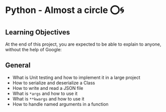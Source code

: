 # Python - Almost a circle :o::cyclone:

## Learning Objectives
At the end of this project, you are expected to be able to explain to anyone, without the help of Google:

## General
- What is Unit testing and how to implement it in a large project
- How to serialize and deserialize a Class
- How to write and read a JSON file
- What is ```*args``` and how to use it
- What is ```**kwargs``` and how to use it
- How to handle named arguments in a function
